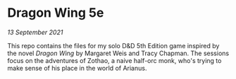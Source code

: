 # Dragon Wing 5e

*13 September 2021*

This repo contains the files for my solo D&D 5th Edition game inspired by the novel *Dragon Wing* by Margaret Weis and Tracy Chapman. The sessions focus on the adventures of Zothao, a naive half-orc monk, who's trying to make sense of his place in the world of Arianus.
